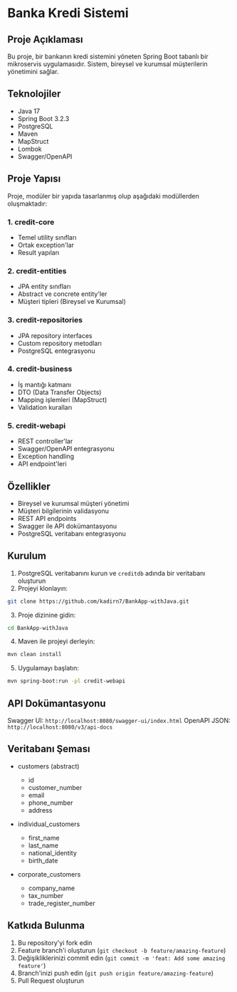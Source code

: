 # Banka Kredi Sistemi

## Proje Açıklaması
Bu proje, bir bankanın kredi sistemini yöneten Spring Boot tabanlı bir mikroservis uygulamasıdır. Sistem, bireysel ve kurumsal müşterilerin yönetimini sağlar.

## Teknolojiler
- Java 17
- Spring Boot 3.2.3
- PostgreSQL
- Maven
- MapStruct
- Lombok
- Swagger/OpenAPI

## Proje Yapısı
Proje, modüler bir yapıda tasarlanmış olup aşağıdaki modüllerden oluşmaktadır:

### 1. credit-core
- Temel utility sınıfları
- Ortak exception'lar
- Result yapıları

### 2. credit-entities
- JPA entity sınıfları
- Abstract ve concrete entity'ler
- Müşteri tipleri (Bireysel ve Kurumsal)

### 3. credit-repositories
- JPA repository interfaces
- Custom repository metodları
- PostgreSQL entegrasyonu

### 4. credit-business
- İş mantığı katmanı
- DTO (Data Transfer Objects)
- Mapping işlemleri (MapStruct)
- Validation kuralları

### 5. credit-webapi
- REST controller'lar
- Swagger/OpenAPI entegrasyonu
- Exception handling
- API endpoint'leri

## Özellikler
- Bireysel ve kurumsal müşteri yönetimi
- Müşteri bilgilerinin validasyonu
- REST API endpoints
- Swagger ile API dokümantasyonu
- PostgreSQL veritabanı entegrasyonu

## Kurulum
1. PostgreSQL veritabanını kurun ve `creditdb` adında bir veritabanı oluşturun
2. Projeyi klonlayın:
```bash
git clone https://github.com/kadirn7/BankApp-withJava.git
```
3. Proje dizinine gidin:
```bash
cd BankApp-withJava
```
4. Maven ile projeyi derleyin:
```bash
mvn clean install
```
5. Uygulamayı başlatın:
```bash
mvn spring-boot:run -pl credit-webapi
```

## API Dokümantasyonu
Swagger UI: `http://localhost:8080/swagger-ui/index.html`
OpenAPI JSON: `http://localhost:8080/v3/api-docs`

## Veritabanı Şeması
- customers (abstract)
  - id
  - customer_number
  - email
  - phone_number
  - address

- individual_customers
  - first_name
  - last_name
  - national_identity
  - birth_date

- corporate_customers
  - company_name
  - tax_number
  - trade_register_number

## Katkıda Bulunma
1. Bu repository'yi fork edin
2. Feature branch'i oluşturun (`git checkout -b feature/amazing-feature`)
3. Değişikliklerinizi commit edin (`git commit -m 'feat: Add some amazing feature'`)
4. Branch'inizi push edin (`git push origin feature/amazing-feature`)
5. Pull Request oluşturun

